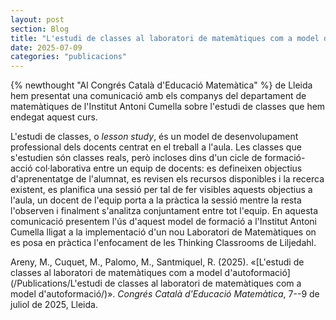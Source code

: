 ```yaml
---
layout: post
section: Blog
title: "L'estudi de classes al laboratori de matemàtiques com a model d'autoformació"
date: 2025-07-09
categories: "publicacions"
---
```


{% newthought "Al Congrés Català d'Educació Matemàtica" %} de Lleida hem
presentat una comunicació amb els companys del departament de matemàtiques de
l'Institut Antoni Cumella sobre l'estudi de classes que hem endegat aquest
curs.

L'estudi de classes, o _lesson study_, és un model de desenvolupament
professional dels docents centrat en el treball a l'aula. Les classes que
s'estudien són classes reals, però incloses dins d'un cicle de formació-acció
col·laborativa entre un equip de docents: es defineixen objectius
d'aprenentatge de l'alumnat, es revisen els recursos disponibles i la recerca
existent, es planifica una sessió per tal de fer visibles aquests objectius a
l'aula, un docent de l'equip porta a la pràctica la sessió mentre la resta
l'observen i finalment s'analitza conjuntament entre tot l'equip. En aquesta
comunicació presentem l'ús d'aquest model de formació a l'Institut Antoni
Cumella lligat a la implementació d'un nou Laboratori de Matemàtiques on es
posa en pràctica l'enfocament de les Thinking Classrooms de Liljedahl.

Areny, M., Cuquet, M., Palomo, M., Santmiquel, R. (2025). «[L'estudi de
classes al laboratori de matemàtiques com a model
d'autoformació](/Publications/L'estudi de classes al laboratori de matemàtiques
com a model d'autoformació/)». _Congrés Català d'Educació Matemàtica_, 7--9 de
juliol de 2025, Lleida.
